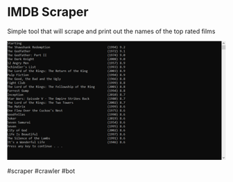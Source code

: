 # IMDB Scraper

Simple tool that will scrape and print out the names of the top rated films

![alt text](https://github.com/nullsc/Coding-Tests/blob/master/IMDB%20Crawler/Capture.PNG "Screen Shot")

#scraper #crawler #bot

